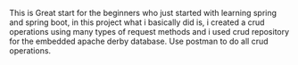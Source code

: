 This is Great start for the beginners who just started with learning spring and spring boot, in this project what i basically did is, i created a crud operations using many types of request methods and i used crud repository for the embedded apache derby database. Use postman to do all crud operations.
